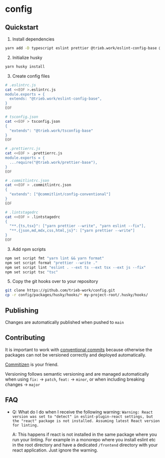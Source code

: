 # config

## Quickstart

1. Install dependencies

```sh
yarn add -D typescript eslint prettier @trieb.work/eslint-config-base @trieb.work/tsconfig-base @trieb.work/prettier-base husky
```

2. Initialize husky

```bash
yarn husky install
```

3. Create config files

```bash
# .eslintrc.js
cat <<EOF >.eslintrc.js
module.exports = {
  extends: "@trieb.work/eslint-config-base",
}
EOF

# tsconfig.json
cat <<EOF > tsconfig.json
{
  "extends": "@trieb.work/tsconfig-base"
}
EOF

# .prettierrc.js
cat <<EOF > .prettierrc.js
module.exports = {
  ...require("@trieb.work/prettier-base"),
}
EOF

# .commitlintrc.json
cat <<EOF > .commitlintrc.json
{
  "extends": ["@commitlint/config-conventional"]
}
EOF

# .lintstagedrc
cat <<EOF > .lintstagedrc
{
  "**.{ts,tsx}": ["yarn prettier --write", "yarn eslint --fix"],
  "**.{json,md,mdx,css,html,js}": ["yarn prettier --write"]
}
EOF
```

3. Add npm scripts

```bash
npm set script fmt "yarn lint && yarn format"
npm set script format "prettier --write ."
npm set script lint "eslint . --ext ts --ext tsx --ext js --fix"
npm set script tsc "tsc"
```

5. Copy the git hooks over to your repository

```bash
git clone https://github.com/trieb-work/config.git
cp -r config/packages/husky/hooks/* my-project-root/.husky/hooks/
```

## Publishing

Changes are automatically published when pushed to `main`

## Contributing

It is important to work with [conventional commits](https://www.conventionalcommits.org/en/v1.0.0/) because otherwise the packages can not be versioned correctly and deployed automatically.

[Commitizen](https://github.com/commitizen/cz-cli) is your friend.

Versioning follows semantic versioning and are managed automatically when using `fix:` -> `patch`, `feat:` -> `minor`, or when including breaking changes -> `major`

## FAQ

- Q: What do I do when I receive the following warning: `Warning: React version was set to "detect" in eslint-plugin-react settings, but the "react" package is not installed. Assuming latest React version for linting.`

  A: This happens if react is not installed in the same package where you run your linting. For example in a monorepo where you install eslint etc in the root directory and have a dedicated `/frontend` directory with your react application. Just ignore the warning.
